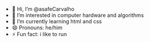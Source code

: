 - 👋 Hi, I’m @asafeCarvalho
- 👀 I’m interested in computer hardware and algorithms
- 🌱 I’m currently learning html and css 
- 😄 Pronouns: he/him
- ⚡ Fun fact: i like to run 

<!---
asafeCarvalho/asafeCarvalho is a ✨ special ✨ repository because its `README.md` (this file) appears on your GitHub profile.
You can click the Preview link to take a look at your changes.
--->

